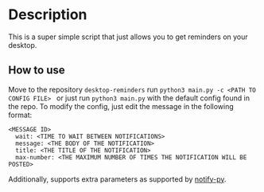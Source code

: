 # Description
This is a super simple script that just allows you to get reminders on your desktop.

## How to use
Move to the repository `desktop-reminders` run `python3 main.py -c <PATH TO CONFIG FILE> ` or just run `python3 main.py` with the default config found in the repo.
To modify the config, just edit the message in the following format:
```
<MESSAGE ID>
  wait: <TIME TO WAIT BETWEEN NOTIFICATIONS>
  message: <THE BODY OF THE NOTIFICATION>
  title: <THE TITLE OF THE NOTIFICATION>
  max-number: <THE MAXIMUM NUMBER OF TIMES THE NOTIFICATION WILL BE POSTED>
```
Additionally, supports extra parameters as supported by [notify-py](https://ms7m.github.io/notify-py/).

